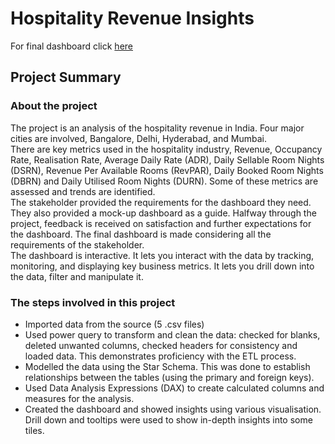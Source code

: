 # Hospitality Revenue Insights

For final dashboard click [here](https://github.com/LJ-Luka/More_PowerBI_Projects/blob/main/Project/Hospitality_dashboard.pbix)

## Project Summary

### About the project  

The project is an analysis of the hospitality revenue in India. Four major cities are involved, Bangalore, Delhi, Hyderabad, and Mumbai.  </br>
There are key metrics used in the hospitality industry, Revenue, Occupancy Rate, Realisation Rate, Average Daily Rate (ADR), Daily Sellable Room Nights (DSRN), Revenue Per Available Rooms (RevPAR), Daily Booked Room Nights (DBRN) and Daily Utilised Room Nights (DURN). Some of these metrics are assessed and trends are identified. </br>
The stakeholder provided the requirements for the dashboard they need. They also provided a mock-up dashboard as a guide. Halfway through the project, feedback is received on satisfaction and further expectations for the dashboard. The final dashboard is made considering all the requirements of the stakeholder.  </br>
The dashboard is interactive. It lets you interact with the data by tracking, monitoring, and displaying key business metrics. It lets you drill down into the data, filter and manipulate it.  </br>  
### The steps involved in this project

- Imported data from the source (5 .csv files)
- Used power query to transform and clean the data: checked for blanks, deleted unwanted columns, checked headers for consistency and loaded data. This demonstrates proficiency with the ETL process.
- Modelled the data using the Star Schema. This was done to establish relationships between the tables (using the primary and foreign keys).
- Used Data Analysis Expressions (DAX) to create calculated columns and measures for the analysis.
- Created the dashboard and showed insights using various visualisation. Drill down and tooltips were used to show in-depth insights into some tiles.
